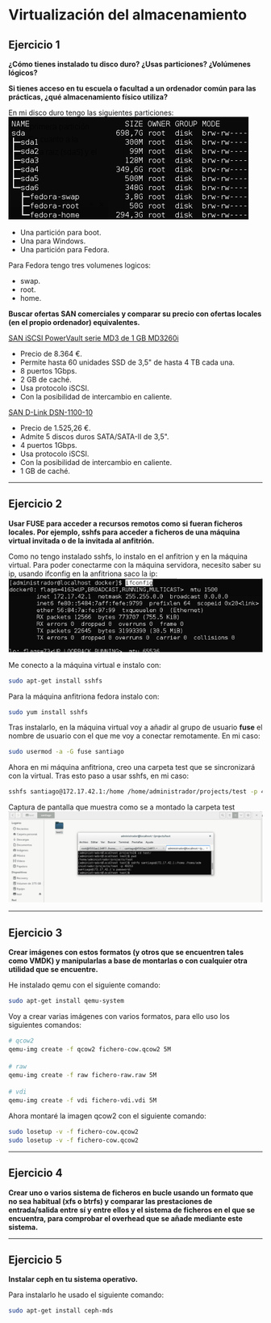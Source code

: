 
Virtualización del almacenamiento
====================================================================

Ejercicio 1
-----------

**¿Cómo tienes instalado tu disco duro? ¿Usas particiones? ¿Volúmenes lógicos?**

**Si tienes acceso en tu escuela o facultad a un ordenador común para las prácticas, ¿qué almacenamiento físico utiliza?**

En mi disco duro tengo las siguientes particiones:
![EJ1_1.png](./capturas/t5/EJ1_1.png)

- Una partición para boot.
- Una para Windows.
- Una partición para Fedora.

Para Fedora tengo tres volumenes logicos:
- swap.
- root.
- home.

**Buscar ofertas SAN comerciales y comparar su precio con ofertas locales (en el propio ordenador) equivalentes.**

[SAN iSCSI PowerVault serie MD3 de 1 GB MD3260i](http://www.dell.com/es/empresas/p/powervault-md3200i/pd)
- Precio de 8.364 €.
- Permite hasta 60 unidades SSD de 3,5" de hasta 4 TB cada una.
- 8 puertos 1Gbps.
- 2 GB de caché.
- Usa protocolo iSCSI.
- Con la posibilidad de intercambio en caliente.

[SAN D-Link DSN-1100-10](http://www.audiotronics.es/product.aspx?productid=91108)
- Precio de 1.525,26 €.
- Admite 5 discos duros SATA/SATA-II de 3,5".
- 4 puertos 1Gbps.
- Usa protocolo iSCSI.
- Con la posibilidad de intercambio en caliente.
- 1 GB de caché.


-----

Ejercicio 2
-----------

**Usar FUSE para acceder a recursos remotos como si fueran ficheros locales. Por ejemplo, sshfs para acceder a ficheros de una máquina virtual invitada o de la invitada al anfitrión.**

Como no tengo instalado sshfs, lo instalo en el anfitrion y en la máquina virtual.
Para poder conectarme con la máquina servidora, necesito saber su ip, usando ifconfig en la anfitriona saco la ip:
![EJ2_1.png](./capturas/t5/EJ2_1.png)

Me conecto a la máquina virtual e instalo con:
```bash
sudo apt-get install sshfs
```
Para la máquina anfitriona fedora instalo con:
```bash
sudo yum install sshfs
```
Tras instalarlo, en la máquina virtual voy a añadir al grupo de usuario **fuse** el nombre de usuario con el que me voy a conectar remotamente.
En mi caso:
```bash
sudo usermod -a -G fuse santiago
```
Ahora en mi máquina anfitriona, creo una carpeta test que se sincronizará con la virtual.
Tras esto paso a usar sshfs, en mi caso:
```bash
sshfs santiago@172.17.42.1:/home /home/administrador/projects/test -p 49153
```
Captura de pantalla que muestra como se a montado la carpeta test
![EJ2_2.png](./capturas/t5/EJ2_2.png)


-----

Ejercicio 3
-----------

**Crear imágenes con estos formatos (y otros que se encuentren tales como VMDK) y manipularlas a base de montarlas o con cualquier otra utilidad que se encuentre.**

He instalado qemu con el siguiente comando:
```bash
sudo apt-get install qemu-system
```

Voy a crear varias imágenes con varios formatos, para ello uso los siguientes comandos:
```bash
# qcow2
qemu-img create -f qcow2 fichero-cow.qcow2 5M

# raw
qemu-img create -f raw fichero-raw.raw 5M

# vdi
qemu-img create -f vdi fichero-vdi.vdi 5M
```

Ahora montaré la imagen qcow2 con el siguiente comando:
```bash
sudo losetup -v -f fichero-cow.qcow2
sudo losetup -v -f fichero-cow.qcow2
```


-----

Ejercicio 4
-----------

**Crear uno o varios sistema de ficheros en bucle usando un formato que no sea habitual (xfs o btrfs) y comparar las prestaciones de entrada/salida entre sí y entre ellos y el sistema de ficheros en el que se encuentra, para comprobar el overhead que se añade mediante este sistema.**


-----

Ejercicio 5
-----------

**Instalar ceph en tu sistema operativo.**

Para instalarlo he usado el siguiente comando:
```bash
sudo apt-get install ceph-mds
```

